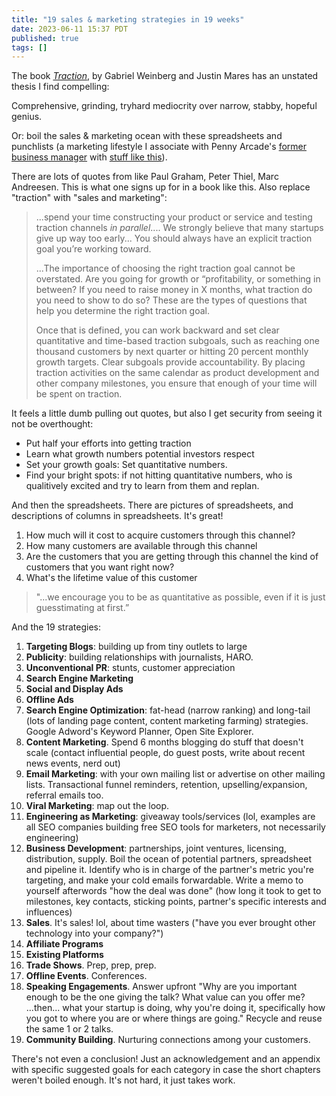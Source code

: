 ```yaml
---
title: "19 sales & marketing strategies in 19 weeks"
date: 2023-06-11 15:37 PDT
published: true
tags: []
---
```


The book [*Traction*](https://www.goodreads.com/pt/book/show/24693635-traction), by Gabriel Weinberg and Justin Mares has an unstated thesis I find compelling:

Comprehensive, grinding, tryhard mediocrity over narrow, stabby, hopeful genius. 

Or: boil the sales & marketing ocean with these spreadsheets and punchlists (a marketing lifestyle I associate with Penny Arcade's [former business manager](https://www.reddit.com/r/IAmA/comments/nx0bs/comment/c3cm3zm/) with [stuff like this](https://web.archive.org/web/20120107151014/http://penny-arcade.com/khoo/viral)).

There are lots of quotes from like Paul Graham, Peter Thiel, Marc Andreesen. This is what one signs up for in a book like this. Also replace "traction" with "sales and marketing":

>  ...spend your time constructing your product or service and testing traction channels *in parallel*.... We strongly believe that many startups give up way too early... You should always have an explicit traction goal you’re working toward.
> 
> ...The importance of choosing the right traction goal cannot be overstated. Are you going for growth or “profitability, or something in between? If you need to raise money in X months, what traction do you need to show to do so? These are the types of questions that help you determine the right traction goal.
> 
> Once that is defined, you can work backward and set clear quantitative and time-based traction subgoals, such as reaching one thousand customers by next quarter or hitting 20 percent monthly growth targets. Clear subgoals provide accountability. By placing traction activities on the same calendar as product development and other company milestones, you ensure that enough of your time will be spent on traction.

It feels a little dumb pulling out quotes, but also I get security from seeing it not be overthought:

* Put half your efforts into getting traction
* Learn what growth numbers potential investors respect
* Set your growth goals: Set quantitative numbers.
* Find your bright spots: if not hitting quantitative numbers, who is qualitively excited and try to learn from them and replan.

And then the spreadsheets. There are pictures of spreadsheets, and descriptions of columns in spreadsheets. It's great! 

1. How much will it cost to acquire customers through this channel?
2. How many customers are available through this channel
3. Are the customers that you are getting through this channel the kind of customers that you want right now?
4. What's the lifetime value of this customer

>  "...we encourage you to be as quantitative as possible, even if it is just guesstimating at first.”

And the 19 strategies:

1. **Targeting Blogs**: building up from tiny outlets to large
2. **Publicity**: building relationships with journalists, HARO. 
3. **Unconventional PR**: stunts, customer appreciation
4. **Search Engine Marketing**
5. **Social and Display Ads**
6. **Offline Ads**
7. **Search Engine Optimization**: fat-head (narrow ranking) and long-tail (lots of landing page content, content marketing farming) strategies. Google Adword's Keyword Planner,  Open Site Explorer.
8. **Content Marketing**. Spend 6 months blogging do stuff that doesn't scale (contact influential people, do guest posts, write about recent news events, nerd out)
9. **Email Marketing**: with your own mailing list or advertise on other mailing lists. Transactional funnel reminders, retention, upselling/expansion, referral emails too.
10. **Viral Marketing**: map out the loop.
11. **Engineering as Marketing**: giveaway tools/services (lol, examples are all SEO companies building free SEO tools for marketers, not necessarily engineering)
12. **Business Development**: partnerships, joint ventures, licensing, distribution, supply. Boil the ocean of potential partners, spreadsheet and pipeline it.  Identify who is in charge of the partner's metric you're targeting, and make your cold emails forwardable. Write a memo to yourself afterwords "how the deal was done" (how long it took to get to milestones, key contacts, sticking points, partner's specific interests and influences)
13. **Sales**. It's sales! lol, about time wasters ("have you ever brought other technology into your company?")
14. **Affiliate Programs**
15. **Existing Platforms**
16. **Trade Shows**. Prep, prep, prep.
17. **Offline Events**. Conferences.
18. **Speaking Engagements**. Answer upfront "Why are you important enough to be the one giving the talk? What value can you offer me? ...then... what your startup is doing, why you're doing it, specifically how you got to where you are or where things are going." Recycle and reuse the same 1 or 2 talks.
19. **Community Building**. Nurturing connections among your customers.

There's not even a conclusion! Just an acknowledgement and an appendix with specific suggested goals for each category in case the short chapters weren't boiled enough. It's not hard, it just takes work.
